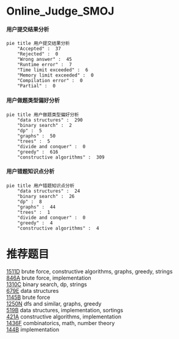 # Online_Judge_SMOJ

<!-- tabs:start -->



#### **用户提交结果分析**

```mermaid
pie title 用户提交结果分析
    "Accepted" :  37
    "Rejected" :  0
    "Wrong answer" :  45
    "Runtime error" :  7
    "Time limit exceeded" :  6
    "Memory limit exceeded" :  0
    "Compilation error" :  0
    "Partial" :  0
```

#### **用户做题类型偏好分析**

```mermaid
pie title 用户做题类型偏好分析
    "data structures" :  290
    "binary search" :  2
    "dp" :  5
    "graphs" :  50
    "trees" :  5
    "divide and conquer" :  0
    "greedy" :  616
    "constructive algorithms" :  309
```
#### **用户错题知识点分析**

```mermaid
pie title 用户错题知识点分析
    "data structures" :  24
    "binary search" :  26
    "dp" :  8
    "graphs" :  44
    "trees" :  1
    "divide and conquer" :  0
    "greedy" :  4
    "constructive algorithms" :  4
```



<!-- tabs:end -->
# 推荐题目
[1511D](https://codeforces.com/contest/1511/problem/D)		brute force,
                        constructive algorithms,
                        graphs,
                        greedy,
                        strings		  
[846A](https://codeforces.com/contest/846/problem/A)		brute force,
                        implementation		  
[1310C](https://codeforces.com/contest/1310/problem/C)		binary search,
                        dp,
                        strings		  
[679E](https://codeforces.com/contest/679/problem/E)		data structures		  
[1145B](https://codeforces.com/contest/1145/problem/B)		brute force		  
[1250N](https://codeforces.com/contest/1250/problem/N)		dfs and similar,
                        graphs,
                        greedy		  
[519B](https://codeforces.com/contest/519/problem/B)		data structures,
                        implementation,
                        sortings		  
[421A](https://codeforces.com/contest/421/problem/A)		constructive algorithms,
                        implementation		  
[1436F](https://codeforces.com/contest/1436/problem/F)		combinatorics,
                        math,
                        number theory		  
[144B](https://codeforces.com/contest/144/problem/B)		implementation		  
